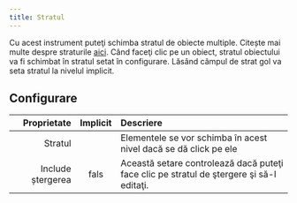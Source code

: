 ```yaml
---
title: Stratul
---
```


Cu acest instrument puteţi schimba stratul de obiecte multiple. Citește mai multe despre straturile [aici](../layers.md). Când faceţi clic pe un obiect, stratul obiectului va fi schimbat în stratul setat în configurare. Lăsând câmpul de strat gol va seta stratul la nivelul implicit.

## Configurare

|       Proprietate | Implicit | Descriere                                                                                |
| -----------------:|:--------:|:---------------------------------------------------------------------------------------- |
|           Stratul |          | Elementele se vor schimba în acest nivel dacă se dă click pe ele                         |
| Include ștergerea |   fals   | Această setare controlează dacă puteţi face clic pe stratul de ştergere şi să-l editaţi. |
